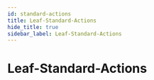 ```yaml
---
id: standard-actions
title: Leaf-Standard-Actions
hide_title: true
sidebar_label: Leaf-Standard-Actions
---
```


# Leaf-Standard-Actions


